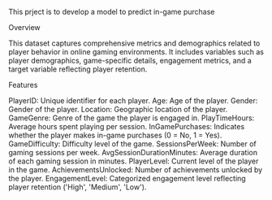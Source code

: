 This prject is to develop a model to predict in-game purchase

Overview

This dataset captures comprehensive metrics and demographics related to player behavior in online gaming environments. It includes variables such as player demographics, game-specific details, engagement metrics, and a target variable reflecting player retention.

Features

PlayerID: Unique identifier for each player.
Age: Age of the player.
Gender: Gender of the player.
Location: Geographic location of the player.
GameGenre: Genre of the game the player is engaged in.
PlayTimeHours: Average hours spent playing per session.
InGamePurchases: Indicates whether the player makes in-game purchases (0 = No, 1 = Yes).
GameDifficulty: Difficulty level of the game.
SessionsPerWeek: Number of gaming sessions per week.
AvgSessionDurationMinutes: Average duration of each gaming session in minutes.
PlayerLevel: Current level of the player in the game.
AchievementsUnlocked: Number of achievements unlocked by the player.
EngagementLevel: Categorized engagement level reflecting player retention ('High', 'Medium', 'Low').
